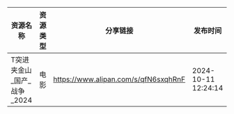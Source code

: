 | 资源名称              | 资源类型 | 分享链接                                 | 发布时间                |
| ----------------- | ---- | ------------------------------------ | ------------------- |
| T突进夹金山_国产_战争_2024 | 电影   | https://www.alipan.com/s/qfN6sxqhRnF | 2024-10-11 12:24:14 |
